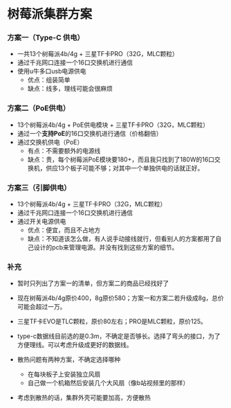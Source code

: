 # 树莓派集群方案

### 方案一（Type-C 供电）

- 一共13个树莓派4b/4g + 三星TF卡PRO（32G，MLC颗粒）
- 通过千兆网口连接一个16口交换机进行通信
- 使用u牛多口usb电源供电
  - 优点：组装简单
  - 缺点：线多，理线可能会很麻烦



### 方案二（PoE供电）

- 13个树莓派4b/4g + PoE供电模块 + 三星TF卡PRO（32G，MLC颗粒）
- 通过一个**支持PoE**的16口交换机进行通信（价格翻倍）
- 通过交换机供电（PoE）
  - 有点：不需要额外的电源线
  - 缺点：贵，每个树莓派PoE模块要180+，而且我只找到了180W的16口交换机，供应13个板子可能不够；对其中一个单独供电的话就正好。



### 方案三（引脚供电）

- 13个树莓派4b/4g + 三星TF卡PRO（32G，MLC颗粒）
- 通过千兆网口连接一个16口交换机进行通信
- 通过开关电源供电
  - 优点：便宜，而且不占地方
  - 缺点：不知道该怎么做，有人说手动接线就行，但看别人的方案都用了自己设计的pcb来管理电源。并没有找到这些方案的细节。



### 补充

- 暂时只列出了方案一的清单，但方案二的商品已经找好了

- 现在树莓派4b/4g原价400，8g原价580；方案一和方案二若升级成8g，总价可能会超过一万。
- 三星TF卡EVO是TLC颗粒，原价80左右；PRO是MLC颗粒，原价125。
- type-c数据线目前选的是0.3m，不确定是否够长。选择了弯头的接口，为了方便理线。可以考虑升级成更好的数据线。
- 散热问题有两种方案，不确定选择哪种
  - 在每块板子上安装独立风扇
  - 自己做一个机箱然后安装几个大风扇（像b站视频里的那样）
- 考虑到散热的话，集群外壳可能要加高，方便散热

